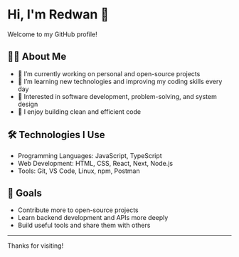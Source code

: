 # Hi, I'm Redwan 👋

Welcome to my GitHub profile!

## 👨‍💻 About Me

- 🔭 I’m currently working on personal and open-source projects
- 🌱 I’m learning new technologies and improving my coding skills every day
- 🧠 Interested in software development, problem-solving, and system design
- 💬 I enjoy building clean and efficient code

## 🛠️ Technologies I Use

- Programming Languages: JavaScript, TypeScript
- Web Development: HTML, CSS, React, Next, Node.js
- Tools: Git, VS Code, Linux, npm, Postman

## 📌 Goals

- Contribute more to open-source projects
- Learn backend development and APIs more deeply
- Build useful tools and share them with others

---

Thanks for visiting!
